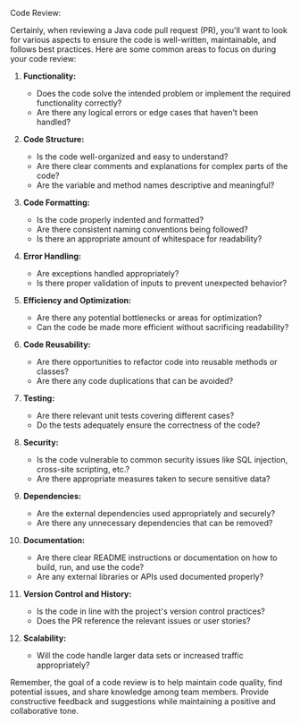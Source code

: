 Code Review:

Certainly, when reviewing a Java code pull request (PR), you'll want to look for various aspects to ensure the code is well-written, maintainable, and follows best practices. Here are some common areas to focus on during your code review:

1. **Functionality:**
   - Does the code solve the intended problem or implement the required functionality correctly?
   - Are there any logical errors or edge cases that haven't been handled?

2. **Code Structure:**
   - Is the code well-organized and easy to understand?
   - Are there clear comments and explanations for complex parts of the code?
   - Are the variable and method names descriptive and meaningful?

3. **Code Formatting:**
   - Is the code properly indented and formatted?
   - Are there consistent naming conventions being followed?
   - Is there an appropriate amount of whitespace for readability?

4. **Error Handling:**
   - Are exceptions handled appropriately?
   - Is there proper validation of inputs to prevent unexpected behavior?

5. **Efficiency and Optimization:**
   - Are there any potential bottlenecks or areas for optimization?
   - Can the code be made more efficient without sacrificing readability?

6. **Code Reusability:**
   - Are there opportunities to refactor code into reusable methods or classes?
   - Are there any code duplications that can be avoided?

7. **Testing:**
   - Are there relevant unit tests covering different cases?
   - Do the tests adequately ensure the correctness of the code?

8. **Security:**
   - Is the code vulnerable to common security issues like SQL injection, cross-site scripting, etc.?
   - Are there appropriate measures taken to secure sensitive data?

9. **Dependencies:**
   - Are the external dependencies used appropriately and securely?
   - Are there any unnecessary dependencies that can be removed?

10. **Documentation:**
    - Are there clear README instructions or documentation on how to build, run, and use the code?
    - Are any external libraries or APIs used documented properly?

11. **Version Control and History:**
    - Is the code in line with the project's version control practices?
    - Does the PR reference the relevant issues or user stories?

12. **Scalability:**
    - Will the code handle larger data sets or increased traffic appropriately?

Remember, the goal of a code review is to help maintain code quality, find potential issues, and share knowledge among team members. Provide constructive feedback and suggestions while maintaining a positive and collaborative tone.
